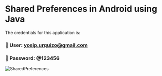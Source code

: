 # Shared Preferences in Android using Java 
The credentials for this application is: 
### 👨 User:  yosip.urquizo@gmail.com
### 🔑 Password: @123456
![SharedPreferences](https://user-images.githubusercontent.com/63974005/145451926-c4868924-5e78-4175-97b3-fc3c6de5748b.gif)
